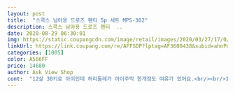 ```yaml
---
layout: post 
title:  "스콕스 남아용 드로즈 팬티 5p 세트 MPS-302" 
description: 스콕스 남아용 드로즈 팬티  ..
date: 2020-08-29 06:30:01 
img: https://static.coupangcdn.com/image/retail/images/2020/03/27/17/0/f3f7c3d0-0392-4937-8f0a-f19485a674c2.jpg 
linkUrl: https://link.coupang.com/re/AFFSDP?lptag=AF3600438&subid=ahnPublicAsk&pageKey=1410842978&itemId=2447306890&vendorItemId=70441007556&traceid=V0-113-17704482168a73eb 
categories: [1005] 
color: A566FF 
price: 14680 
author: Ask View Shop 
cont:  "12살 30키로 아이인데 허리둘레가 아이주먹 한개정도 여유가 있어요.<br/><br/>160<br/> -43인데 90 사쥬가 딱입니다<br/>85사이즈 삼각팬티입었는데 자꾸 끼는지 손으로 팬티를 빼면서 다니는게<br/>90사이즈가 150이라 보시면 될것같아요<br/>그냥 만져보고 촉감이 좋아서 감탄했는데<br/>그래서 그런지 신축성이 너무 좋아요<br/>내부에 라벨을 보면 외국제품인지 우리나라 말은 없어요<br/>다른 디자인도 로켓 배송에 있었으면 좋겠어요<br/>닿는 느낌이 아주 예술이에요<br/>더 다양한 색상이 있음 더 사주고 싶습니다<br/>딱 맞는다고 하면 살짝 늘어나야하는데<br/>박음질도 대게 꼼꼼하고 실밥같은거 없구요<br/>보기 안좋아서 드로즈로 구입했어요<br/>사이즈는 정사이즈에요 저희아이가 통통해서 150시켰는데<br/>상세페이지 보니 손세탁을 권장하네요<br/>색상이 이뻐서 입혀보니 더 이쁘네요<br/>소재도 면 95프로라 좋은거 같고<br/>손세탁하면 더 깨끗하니 손세탁 해줘야 겠어요<br/>스판이 장난아니네요<br/>아들 궁디 커져서 구매했는데<br/>아들램도 매우 좋아하구요<br/>아이가 이팬티는 안낀다고 하네요<br/>아이에게 물어보니 착용감 좋고 느낌이 좋다네요<br/>안늘어난 상태로 입은거라 오래 입을 수 있을거 같아요<br/>이건 놔뒀다 내년쯤 입어야 할거 같고 재질은 맘에 들어 한사이즈 작은걸로 재주문 하려고 합니다.<br/><br/>이걸로 어른 팬티도 있었으면 좋겠다 이런 생각했네욧<br/>입어보고 한세트 더 구매하려고 하는데 다른디자인으로 사보려고요<br/>저희 아이가 통통하기도 하고 여름옷은 좀 크게 입어도 되고해서 150입는데<br/>저희아이가 8살인데 좀 통통한 편이에요<br/>저희아이는 매일 태권도를 다니면서 운동을 하던 몸인데<br/>제품에 완전 만족했기에 스콕스 믿음이가네요<br/>좋은 상품사게 되어 기분이 좋습니다.<br/><br/>지금 사고 나서 검색해보니 스콕스 팬티가 이거 말고 이쁜 무늬도 있네요<br/>코로나 때문에 집에만 있었더니 살이 많이 찌긴했어요<br/>폴리에스터 스판이 5프로나 들어있는것 같아요<br/>" 
---
```


